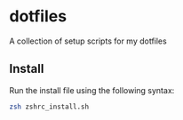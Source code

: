 # dotfiles
A collection of setup scripts for my dotfiles

## Install
Run the install file using the following syntax:
```zsh
zsh zshrc_install.sh
```
